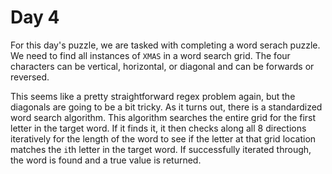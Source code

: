 # Day 4

For this day's puzzle, we are tasked with completing a word serach puzzle. We need to find all instances of `XMAS` in a word search grid. The four characters can be vertical, horizontal, or diagonal and can be forwards or reversed.

This seems like a pretty straightforward regex problem again, but the diagonals are going to be a bit tricky. As it turns out, there is a standardized word search algorithm. This algorithm searches the entire grid for the first letter in the target word. If it finds it, it then checks along all 8 directions iteratively for the length of the word to see if the letter at that grid location matches the `i`th letter in the target word. If successfully iterated through, the word is found and a true value is returned.
